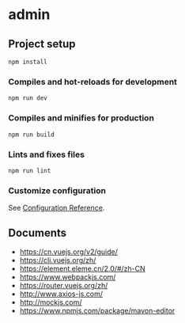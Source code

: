 # admin

## Project setup
```
npm install
```

### Compiles and hot-reloads for development
```
npm run dev
```

### Compiles and minifies for production
```
npm run build
```

### Lints and fixes files
```
npm run lint
```

### Customize configuration
See [Configuration Reference](https://cli.vuejs.org/config/).

## Documents
- https://cn.vuejs.org/v2/guide/
- https://cli.vuejs.org/zh/
- https://element.eleme.cn/2.0/#/zh-CN
- https://www.webpackjs.com/
- https://router.vuejs.org/zh/
- http://www.axios-js.com/
- http://mockjs.com/
- https://www.npmjs.com/package/mavon-editor

